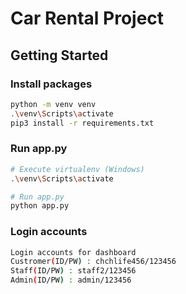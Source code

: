 # Car Rental Project

## Getting Started

### Install packages

```sh
python -m venv venv
.\venv\Scripts\activate
pip3 install -r requirements.txt
```

### Run app.py

```sh
# Execute virtualenv (Windows)
.\venv\Scripts\activate

# Run app.py
python app.py
```

### Login accounts
```sh
Login accounts for dashboard
Custromer(ID/PW) : chchlife456/123456
Staff(ID/PW) : staff2/123456
Admin(ID/PW) : admin/123456
```
